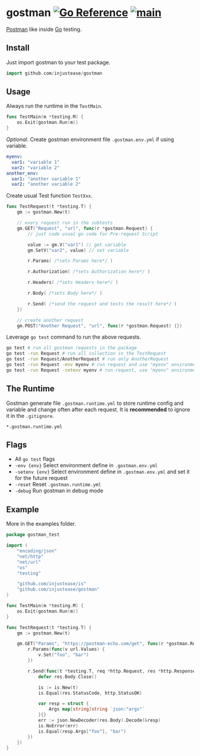 # gostman [![Go Reference](https://pkg.go.dev/badge/github.com/minizilla/gostman.svg)](https://pkg.go.dev/github.com/minizilla/gostman) [![main](https://github.com/minizilla/gostman/actions/workflows/main.yaml/badge.svg)](https://github.com/minizilla/gostman/actions/workflows/main.yaml)

[Postman](https://www.postman.com/) like inside [Go](https://golang.org/) testing.

## Install

Just import gostman to your test package.

```go
import github.com/injustease/gostman
```

## Usage

Always run the runtime in the `TestMain`.

```go
func TestMain(m *testing.M) {
    os.Exit(gostman.Run(m))
}
```

*Optional*. Create gostman environment file `.gostman.env.yml` if using variable.

```yml
myenv:
  var1: "variable 1"
  var2: "variable 2"
another_env:
  var1: "another variable 1"
  var2: "another variable 2"
```

Create usual Test function `TestXxx`.

```go
func TestRequest(t *testing.T) {
    gm := gostman.New(t)

    // every request run in the subtests
    gm.GET("Request", "url", func(r *gostman.Request) {
        // just code usual go code for Pre-request Script

        value := gm.V("var1") // get variable
        gm.SetV("var2", value) // set variable

        r.Params( /*sets Params here*/ )

        r.Authorization( /*sets Authorization here*/ )

        r.Headers( /*sets Headers here*/ )

        r.Body( /*sets Body here*/ )

        r.Send( /*send the request and tests the result here*/ )
    })

    // create another request
    gm.POST("Another Request", "url", func(r *gostman.Request) {})
```

Leverage `go test` command to run the above requests.

```sh
go test # run all gostman requests in the package
go test -run Request # run all collection in the TestRequest
go test -run Request/AnotherRequest # run only AnotherRequest
go test -run Request -env myenv # run request and use "myenv" environment
go test -run Request -setenv myenv # run request, use "myenv" environment and set it for the future request
```

## The Runtime

Gostman generate file `.gostman.runtime.yml` to store runtime config and variable and change often after each request.
It is **recommended** to ignore it in the `.gitignore`.

```gitignore
*.gostman.runtime.yml
```

## Flags

- All `go test` flags
- `-env {env}` Select environment define in `.gostman.env.yml`
- `-setenv {env}` Select environment define in `.gostman.env.yml` and set it for the future request
- `-reset` Reset `.gostman.runtime.yml`
- `-debug` Run gostman in debug mode

## Example

More in the examples folder.

```go
package gostman_test

import (
    "encoding/json"
    "net/http"
    "net/url"
    "os"
    "testing"

    "github.com/injustease/is"
    "github.com/injustease/gostman"
)

func TestMain(m *testing.M) {
    os.Exit(gostman.Run(m))
}

func TestRequest(t *testing.T) {
    gm := gostman.New(t)

    gm.GET("Params", "https://postman-echo.com/get", func(r *gostman.Request) {
        r.Params(func(v url.Values) {
            v.Set("foo", "bar")
        })

        r.Send(func(t *testing.T, req *http.Request, res *http.Response) {
            defer res.Body.Close()

            is := is.New(t)
            is.Equal(res.StatusCode, http.StatusOK)

            var resp = struct {
                Args map[string]string `json:"args"`
            }{}
            err := json.NewDecoder(res.Body).Decode(&resp)
            is.NoError(err)
            is.Equal(resp.Args["foo"], "bar")
        })
    })
}
```
